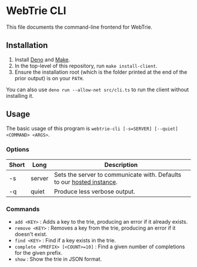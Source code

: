 # WebTrie CLI
This file documents the command-line frontend for WebTrie.

## Installation
1. Install [Deno](https://deno.land) and [Make](https://gnu.org/software/make).
2. In the top-level of this repository, run `make install-client`.
3. Ensure the installation root (which is the folder printed at the end of the prior output) is on your `PATH`.

You can also use `deno run --allow-net src/cli.ts` to run the client without installing it.

## Usage
The basic usage of this program is `webtrie-cli [-s=SERVER] [--quiet] <COMMAND> <ARGS>`.

### Options

Short| Long   |  Description  |
-----| ------ | --------------|
 -s  | server | Sets the server to communicate with. Defaults to our [hosted instance](./SERVER.md). |
 -q  | quiet  | Produce less verbose output. |

### Commands

- `add <KEY>` : Adds a key to the trie, producing an error if it already exists.
- `remove <KEY>` : Removes a key from the trie, producing an error if it doesn't exist.
- `find <KEY>` : Find if a key exists in the trie.
- `complete <PREFIX> [<COUNT>=10]` : Find a given number of completions for the given prefix.
- `show` : Show the trie in JSON format.


